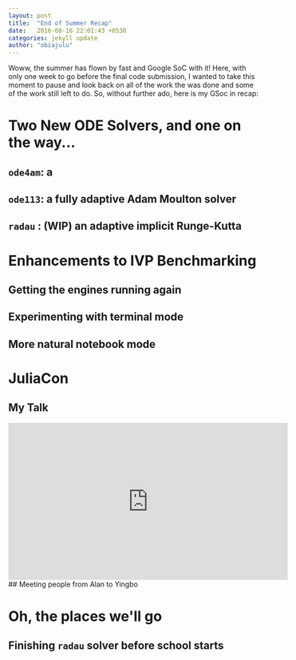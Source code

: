 ```yaml
---
layout: post
title:  "End of Summer Recap"
date:   2016-08-16 22:01:43 +0530
categories: jekyll update
author: "obiajulu"
---
```

Woww, the summer has flown by fast and Google SoC with it! Here, with only one week to go before the final code submission, I wanted to take this moment to pause and look back on all of the work the was done and some of the work still left to do. So, without further ado, here is my GSoc in recap:

# Two New ODE Solvers, and one on the way...
## `ode4am`: a 
## `ode113`: a fully adaptive Adam Moulton solver
## `radau` : (WIP) an adaptive implicit Runge-Kutta

# Enhancements to IVP Benchmarking
## Getting the engines running again
## Experimenting with terminal mode
## More natural notebook mode

# JuliaCon
## My Talk
<iframe width="560" height="315" src="https://www.youtube.com/embed/dONbskqVMVs" frameborder="0" allowfullscreen></iframe>
## Meeting people from Alan to Yingbo

# Oh, the places we'll go
## Finishing `radau` solver before school starts
